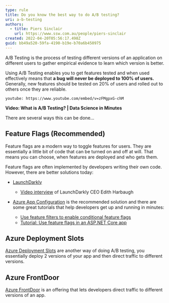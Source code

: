 ```yaml
---
type: rule
title: Do you know the best way to do A/B testing?
uri: a-b-testing
authors:
  - title: Piers Sinclair
    url: https://www.ssw.com.au/people/piers-sinclair
created: 2022-04-20T05:56:17.498Z
guid: bb49a520-59fa-4190-b19e-b70a6b450975
---
```

A/B Testing is the process of testing different versions of an application on different users to gather empirical evidence to learn which version is better. 

Using A/B Testing enables you to get features tested and when used effectively means that **a bug will never be deployed to 100% of users.** Generally, new features should be tested on 20% of users and rolled out to others once they are reliable.

`youtube: https://www.youtube.com/embed/v=zFMgpxG-chM`

**Video: What is A/B Testing? | Data Science in Minutes** 

There are several ways this can be done...

<!--endintro-->

## Feature Flags (Recommended)

Feature flags are a modern way to toggle features for users. They are essentially a little bit of code that can be turned on and off at will. That means you can choose, when features are deployed and who gets them.

Feature flags are often implemented by developers writing their own code. However, there are better solutions today:
* [LaunchDarkly](https://launchdarkly.com/) 

    * [Video interview](https://tv.ssw.com/ndc-sydney-2017-ask-me-anything-with-adam-cogan-and-edith-harbaugh-launchdarkly-tripit-devops/) of LaunchDarkly CEO Edith Harbaugh
* [Azure App Configuration](https://docs.microsoft.com/en-us/azure/azure-app-configuration/overview) is the recommended solution and there are some great tutorials that help developers get up and running in minutes:

    * [Use feature filters to enable conditional feature flags](https://docs.microsoft.com/en-us/azure/azure-app-configuration/howto-feature-filters-aspnet-core)
    * [Tutorial: Use feature flags in an ASP.NET Core app](https://docs.microsoft.com/en-us/azure/azure-app-configuration/use-feature-flags-dotnet-core)

## Azure Deployment Slots

[Azure Deployment Slots](https://docs.microsoft.com/en-us/azure/app-service/deploy-staging-slots) are another way of doing A/B testing, you essentially deploy 2 versions of your app and then direct traffic to different versions.

## Azure FrontDoor

[Azure FrontDoor](https://docs.microsoft.com/en-us/azure/frontdoor/front-door-overview) is an offering that lets developers direct traffic to different versions of an app.